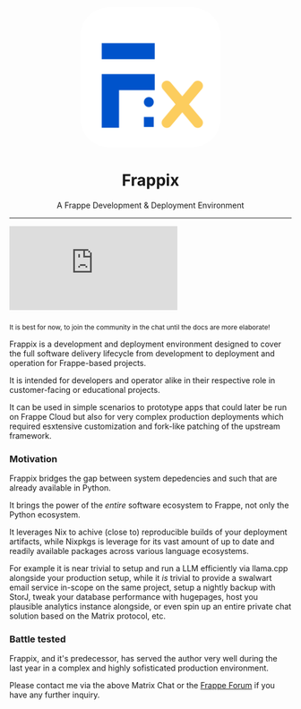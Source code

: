<div align="center">
  <img src="artwork/logo.svg" width="250" style="border-radius:20%"/>
  <h1>Frappix</h1>
  <p>A Frappe Development & Deployment Environment</span>
</div>

---

[![Chat on Matrix](https://img.shields.io/matrix/frappix:matrix.org?server_fqdn=matrix.org&style=for-the-badge)](https://matrix.to/#/#frappix:matrix.org)

<sub>It is best for now, to join the community in the chat until the docs are more elaborate!</sub>

Frappix is a development and deployment environment designed to cover the full software delivery lifecycle from development to deployment and operation for Frappe-based projects.

It is intended for developers and operator alike in their respective role in customer-facing or educational projects.

It can be used in simple scenarios to prototype apps that could later be run on Frappe Cloud but also for very complex production deployments which required esxtensive customization and fork-like patching of the upstream framework.

### Motivation

Frappix bridges the gap between system depedencies and such that are already available in Python.

It brings the power of the _entire_ software ecosystem to Frappe, not only the Python ecosystem.

It leverages Nix to achive (close to) reproducible builds of your deployment artifacts, while Nixpkgs is leverage for its vast amount of up to date and readily available packages across various language ecosystems.

For example it is near trivial to setup and run a LLM efficiently via llama.cpp alongside your production setup, while it _is_ trivial to provide a swalwart email service in-scope on the same project, setup a nightly backup with StorJ, tweak your database performance with hugepages, host you plausible analytics instance alongside, or even spin up an entire private chat solution based on the Matrix protocol, etc.

### Battle tested

Frappix, and it's predecessor, has served the author very well during the last year in a complex and highly sofisticated production environment.

Please contact me via the above Matrix Chat or the [Frappe Forum](https://discuss.frappe.io/) if you have any further inquiry.
